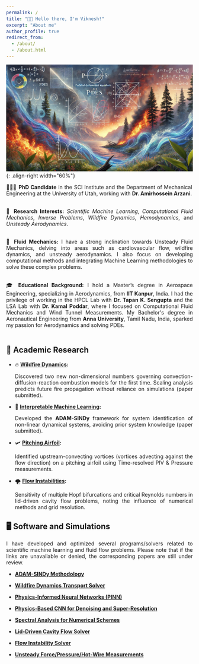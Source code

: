 ```yaml
---
permalink: /
title: "👋🏼 Hello there, I'm Viknesh!"
excerpt: "About me"
author_profile: true
redirect_from: 
  - /about/
  - /about.html
---
```


![Illustration of dynamical system analysis](https://raw.githubusercontent.com/siva-viknesh/siva-viknesh.github.io/master/images/pic_dyna1.webp){: .align-right width="60%"}

<div style="text-align: justify;">
👨🏻‍🎓 <strong>PhD Candidate</strong> in the SCI Institute and the Department of Mechanical Engineering at the University of Utah, working with <strong>Dr. Amirhossein Arzani</strong>.<br><br>

🔬 <strong>Research Interests:</strong> <em>Scientific Machine Learning</em>, <em>Computational Fluid Mechanics</em>, <em>Inverse Problems</em>, <em>Wildfire Dynamics</em>, <em>Hemodynamics</em>, and <em>Unsteady Aerodynamics</em>.<br><br>

🌊 <strong>Fluid Mechanics:</strong> I have a strong inclination towards Unsteady Fluid Mechanics, delving into areas such as cardiovascular flow, wildfire dynamics, and unsteady aerodynamics. I also focus on developing computational methods and integrating Machine Learning methodologies to solve these complex problems.<br><br>

🎓 <strong>Educational Background:</strong> I hold a Master’s degree in Aerospace Engineering, specializing in Aerodynamics, from <strong>IIT Kanpur</strong>, India. I had the privilege of working in the HPCL Lab with <strong>Dr. Tapan K. Sengupta</strong> and the LSA Lab with <strong>Dr. Kamal Poddar</strong>, where I focused on Computational Fluid Mechanics and Wind Tunnel Measurements. My Bachelor's degree in Aeronautical Engineering from <strong>Anna University</strong>, Tamil Nadu, India, sparked my passion for Aerodynamics and solving PDEs.<br><br>
</div>

## 🔬 Academic Research
- 🔥 **[Wildfire Dynamics](https://github.com/siva-viknesh/Wildland_Fire_Dynamics):** 
  <div style="text-align: justify;">
  Discovered two new non-dimensional numbers governing convection-diffusion-reaction combustion models for the first time. Scaling analysis predicts future fire propagation without reliance on simulations (paper submitted).
  </div>

- 🤖 **[Interpretable Machine Learning](https://github.com/siva-viknesh/ADAM-SINDy):**
  <div style="text-align: justify;">
  Developed the <strong>ADAM-SINDy</strong> framework for system identification of non-linear dynamical systems, avoiding prior system knowledge (paper submitted).
  </div>

- 🛩️ **[Pitching Airfoil](https://pubs.aip.org/aip/pof/article/33/8/087115/1080453/Active-control-of-separated-flow-on-a-symmetric):** 
  <div style="text-align: justify;">
  Identified upstream-convecting vortices (vortices advecting against the flow direction) on a pitching airfoil using Time-resolved PIV & Pressure measurements.
  </div>

- 🌪️ **[Flow Instabilities](https://journals.aps.org/pre/abstract/10.1103/PhysRevE.99.013305):** 
  <div style="text-align: justify;">
  Sensitivity of multiple Hopf bifurcations and critical Reynolds numbers in lid-driven cavity flow problems, noting the influence of numerical methods and grid resolution.
  </div>

## 🖥️ Software and Simulations
<div style="text-align: justify;">
I have developed and optimized several programs/solvers related to scientific machine learning and fluid flow problems. Please note that if the links are unavailable or denied, the corresponding papers are still under review.  </div>

- **[ADAM-SINDy Methodology](https://github.com/siva-viknesh/ADAM-SINDy)**

- **[Wildfire Dynamics Transport Solver](https://github.com/siva-viknesh/Wildland_Fire_Dynamics)**

- **[Physics-Informed Neural Networks (PINN)](https://github.com/siva-viknesh/Inverse-BC-PINN-Framework)**

- **[Physics-Based CNN for Denoising and Super-Resolution](https://github.com/siva-viknesh/Physics-Based_ML/blob/main/Fluid_Mechanics/Physics-based_CNN.ipynb)**

- **[Spectral Analysis for Numerical Schemes](https://github.com/siva-viknesh/Computational_Fluid_Mechanics/tree/main/Spectral_Analysis)**

- **[Lid-Driven Cavity Flow Solver](https://github.com/siva-viknesh/Computational_Fluid_Mechanics/tree/main/Lid_Driven_Cavity_Flow)**

- **[Flow Instability Solver](https://github.com/siva-viknesh/Computational_Fluid_Mechanics/tree/main/Fluid_Solvers)**

- **[Unsteady Force/Pressure/Hot-Wire Measurements](https://github.com/siva-viknesh/Experiments_Pitching_Airfoil)**
